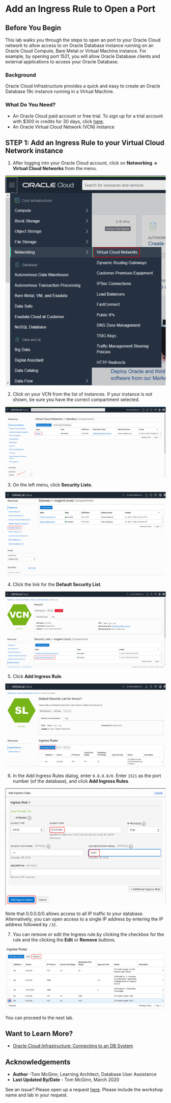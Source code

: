 # Add an Ingress Rule to Open a Port
## Before You Begin
This lab walks you through the steps to open an port to your Oracle Cloud network to allow access to on Oracle Database instance running on an Oracle Cloud Compute, Bare Metal or Virtual Machine instance. For example, by opening port 1521, you will allow Oracle Database clients and external applications to access your Oracle Database.

### Background
Oracle Cloud Infrastructure provides a quick and easy to create an Oracle Database 19c instance running in a Virtual Machine.

### What Do You Need?

* An Oracle Cloud paid account or free trial. To sign up for a trial account with $300 in credits for 30 days, click [here](http://oracle.com/cloud/free).
* An Oracle Virtual Cloud Network (VCN) instance

## **STEP 1**: Add an Ingress Rule to your Virtual Cloud Network instance

1. After logging into your Oracle Cloud account, click on **Networking -> Virtual Cloud Networks** from the menu.

  ![](images/open-vcn-instances.png " ")

2. Click on your VCN from the list of instances. If your instance is not shown, be sure you have the correct compartment selected.

  ![](images/select-vcn.png " ")

3. On the left menu, click **Security Lists**.

  ![](images/security-lists.png " ")

4. Click the link for the **Default Security List**.

  ![](images/default-security-list.png " ")

5. Click **Add Ingress Rule**.

  ![](images/add-ingress-rule-1.png " ")

6. In the Add Ingress Rules dialog, enter `0.0.0.0/0`. Enter `1521` as the port number (of the database), and click **Add Ingress Rules**.

  ![](images/add-ingress-rule-2.png " ")

  Note that 0.0.0.0/0 allows access to all IP traffic to your database. Alternatively, you can open access to a single IP address by entering the IP address followed by `/32`.

7. You can remove or edit the Ingress rule by clicking the checkbox for the rule and the clicking the **Edit** or **Remove** buttons.

  ![](images/remove-ingress-rule.png " ")

  You can proceed to the next lab.

## Want to Learn More?

* [Oracle Cloud Infrastructure: Connecting to an DB System](https://docs.cloud.oracle.com/en-us/iaas/Content/Database/Tasks/connectingDB.htm)

## Acknowledgements
* **Author** -Tom McGinn, Learning Architect, Database User Assistance
* **Last Updated By/Date** - Tom McGinn, March 2020

See an issue?  Please open up a request [here](https://github.com/oracle/learning-library/issues).   Please include the workshop name and lab in your request. 
